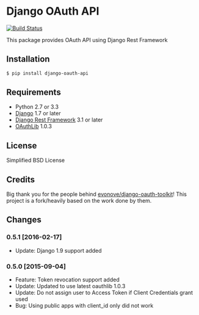 Django OAuth API
================

[![Build Status](https://travis-ci.org/eofs/django-oauth-api.png?branch=master)](https://travis-ci.org/eofs/django-oauth-api)

This package provides OAuth API using Django Rest Framework

## Installation
```bash
$ pip install django-oauth-api
```

## Requirements
- Python 2.7 or 3.3
- [Django](https://www.djangoproject.com/) 1.7 or later
- [Django Rest Framework](http://django-rest-framework.org/) 3.1 or later
- [OAuthLib](https://github.com/idan/oauthlib) 1.0.3

## License
Simplified BSD License

## Credits
Big thank you for the people behind [evonove/django-oauth-toolkit](https://github.com/evonove/django-oauth-toolkit)! This project is a fork/heavily based on the work done by them.

## Changes

### 0.5.1 [2016-02-17]

- Update: Django 1.9 support added

### 0.5.0 [2015-09-04]

- Feature: Token revocation support added
- Update: Updated to use latest oauthlib 1.0.3
- Update: Do not assign user to Access Token if Client Credentials grant used
- Bug: Using public apps with client_id only did not work
